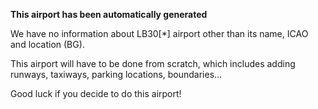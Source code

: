 **This airport has been automatically generated**

We have no information about LB30[*] airport other than its name, ICAO and location (BG).

This airport will have to be done from scratch, which includes adding runways, taxiways, parking locations, boundaries...

Good luck if you decide to do this airport!